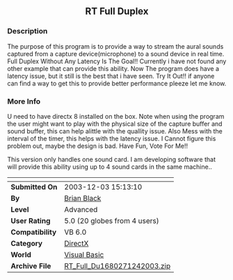 ﻿<div align="center">

## RT Full Duplex


</div>

### Description

The purpose of this program is to provide a way to stream the aural sounds captured from a capture device(microphone) to a sound device in real time. Full Duplex Without Any Latency Is The Goal!! Currently i have not found any other example that can provide this ability. Now The program does have a latency issue, but it still is the best that i have seen. Try It Out!! if anyone can find a way to get this to provide better performance pleeze let me know.
 
### More Info
 
U need to have directx 8 installed on the box. Note when using the program the user might want to play with the physical size of the capture buffer and sound buffer, this can help alittle with the quallity issue. Also Mess with the interval of the timer, this helps with the latency issue. I Cannot figure this problem out, maybe the design is bad. Have Fun, Vote For Me!!

This version only handles one sound card. I am developing software that will provide this ability using up to 4 sound cards in the same machine..


<span>             |<span>
---                |---
**Submitted On**   |2003-12-03 15:13:10
**By**             |[Brian Black](https://github.com/Planet-Source-Code/PSCIndex/blob/master/ByAuthor/brian-black.md)
**Level**          |Advanced
**User Rating**    |5.0 (20 globes from 4 users)
**Compatibility**  |VB 6\.0
**Category**       |[DirectX](https://github.com/Planet-Source-Code/PSCIndex/blob/master/ByCategory/directx__1-44.md)
**World**          |[Visual Basic](https://github.com/Planet-Source-Code/PSCIndex/blob/master/ByWorld/visual-basic.md)
**Archive File**   |[RT\_Full\_Du1680271242003\.zip](https://github.com/Planet-Source-Code/brian-black-rt-full-duplex__1-50017/archive/master.zip)








